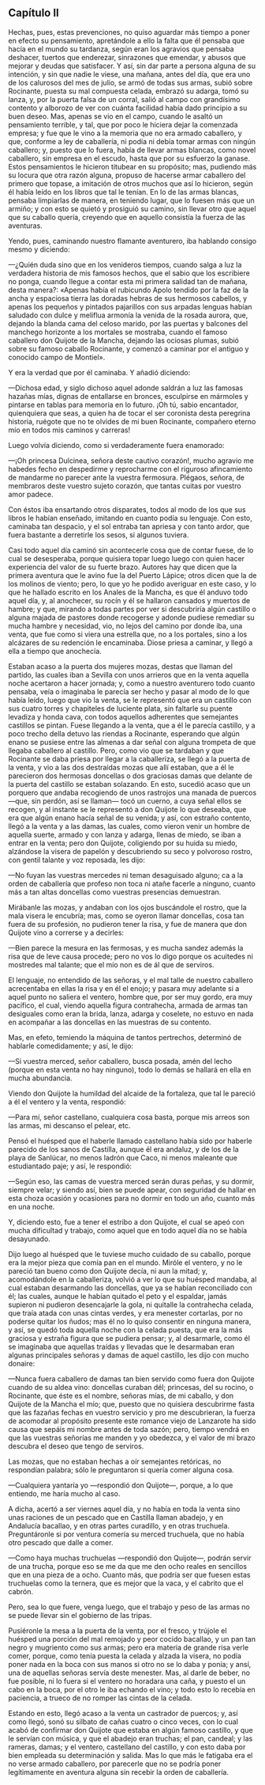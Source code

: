 Capítulo II
-----------

Hechas, pues, estas prevenciones, no quiso aguardar más tiempo a poner en efecto su pensamiento, apretándole a ello la falta que él pensaba que hacía en el mundo su tardanza, según eran los agravios que pensaba deshacer, tuertos que enderezar, sinrazones que emendar, y abusos que mejorar y deudas que satisfacer. Y así, sin dar parte a persona alguna de su intención, y sin que nadie le viese, una mañana, antes del día, que era uno de los calurosos del mes de julio, se armó de todas sus armas, subió sobre Rocinante, puesta su mal compuesta celada, embrazó su adarga, tomó su lanza, y, por la puerta falsa de un corral, salió al campo con grandísimo contento y alborozo de ver con cuánta facilidad había dado principio a su buen deseo. Mas, apenas se vio en el campo, cuando le asaltó un pensamiento terrible, y tal, que por poco le hiciera dejar la comenzada empresa; y fue que le vino a la memoria que no era armado caballero, y que, conforme a ley de caballería, ni podía ni debía tomar armas con ningún caballero; y, puesto que lo fuera, había de llevar armas blancas, como novel caballero, sin empresa en el escudo, hasta que por su esfuerzo la ganase. Estos pensamientos le hicieron titubear en su propósito; mas, pudiendo más su locura que otra razón alguna, propuso de hacerse armar caballero del primero que topase, a imitación de otros muchos que así lo hicieron, según él había leído en los libros que tal le tenían. En lo de las armas blancas, pensaba limpiarlas de manera, en teniendo lugar, que lo fuesen más que un armiño; y con esto se quietó y prosiguió su camino, sin llevar otro que aquel que su caballo quería, creyendo que en aquello consistía la fuerza de las aventuras.

Yendo, pues, caminando nuestro flamante aventurero, iba hablando consigo mesmo y diciendo:

—¿Quién duda sino que en los venideros tiempos, cuando salga a luz la verdadera historia de mis famosos hechos, que el sabio que los escribiere no ponga, cuando llegue a contar esta mi primera salidad tan de mañana, desta manera?: «Apenas había el rubicundo Apolo tendido por la faz de la ancha y espaciosa tierra las doradas hebras de sus hermosos cabellos, y apenas los pequeños y pintados pajarillos con sus arpadas lenguas habían saludado con dulce y meliflua armonía la venida de la rosada aurora, que, dejando la blanda cama del celoso marido, por las puertas y balcones del manchego horizonte a los mortales se mostraba, cuando el famoso caballero don Quijote de la Mancha, dejando las ociosas plumas, subió sobre su famoso caballo Rocinante, y comenzó a caminar por el antiguo y conocido campo de Montiel».

Y era la verdad que por él caminaba. Y añadió diciendo:

—Dichosa edad, y siglo dichoso aquel adonde saldrán a luz las famosas hazañas mías, dignas de entallarse en bronces, esculpirse en mármoles y pintarse en tablas para memoria en lo futuro. ¡Oh tú, sabio encantador, quienquiera que seas, a quien ha de tocar el ser coronista desta peregrina historia, ruégote que no te olvides de mi buen Rocinante, compañero eterno mío en todos mis caminos y carreras!

Luego volvía diciendo, como si verdaderamente fuera enamorado:

—¡Oh princesa Dulcinea, señora deste cautivo corazón!, mucho agravio me habedes fecho en despedirme y reprocharme con el riguroso afincamiento de mandarme no parecer ante la vuestra fermosura. Plégaos, señora, de membraros deste vuestro sujeto corazón, que tantas cuitas por vuestro amor padece.

Con éstos iba ensartando otros disparates, todos al modo de los que sus libros le habían enseñado, imitando en cuanto podía su lenguaje. Con esto, caminaba tan despacio, y el sol entraba tan apriesa y con tanto ardor, que fuera bastante a derretirle los sesos, si algunos tuviera.

Casi todo aquel día caminó sin acontecerle cosa que de contar fuese, de lo cual se desesperaba, porque quisiera topar luego luego con quien hacer experiencia del valor de su fuerte brazo. Autores hay que dicen que la primera aventura que le avino fue la del Puerto Lápice; otros dicen que la de los molinos de viento; pero, lo que yo he podido averiguar en este caso, y lo que he hallado escrito en los Anales de la Mancha, es que él anduvo todo aquel día, y, al anochecer, su rocín y él se hallaron cansados y muertos de hambre; y que, mirando a todas partes por ver si descubriría algún castillo o alguna majada de pastores donde recogerse y adonde pudiese remediar su mucha hambre y necesidad, vio, no lejos del camino por donde iba, una venta, que fue como si viera una estrella que, no a los portales, sino a los alcázares de su redención le encaminaba. Diose priesa a caminar, y llegó a ella a tiempo que anochecía.

Estaban acaso a la puerta dos mujeres mozas, destas que llaman del partido, las cuales iban a Sevilla con unos arrieros que en la venta aquella noche acertaron a hacer jornada; y, como a nuestro aventurero todo cuanto pensaba, veía o imaginaba le parecía ser hecho y pasar al modo de lo que había leído, luego que vio la venta, se le representó que era un castillo con sus cuatro torres y chapiteles de luciente plata, sin faltarle su puente levadiza y honda cava, con todos aquellos adherentes que semejantes castillos se pintan. Fuese llegando a la venta, que a él le parecía castillo, y a poco trecho della detuvo las riendas a Rocinante, esperando que algún enano se pusiese entre las almenas a dar señal con alguna trompeta de que llegaba caballero al castillo. Pero, como vio que se tardaban y que Rocinante se daba priesa por llegar a la caballeriza, se llegó a la puerta de la venta, y vio a las dos destraídas mozas que allí estaban, que a él le parecieron dos hermosas doncellas o dos graciosas damas que delante de la puerta del castillo se estaban solazando. En esto, sucedió acaso que un porquero que andaba recogiendo de unos rastrojos una manada de puercos —que, sin perdón, así se llaman— tocó un cuerno, a cuya señal ellos se recogen, y al instante se le representó a don Quijote lo que deseaba, que era que algún enano hacía señal de su venida; y así, con estraño contento, llegó a la venta y a las damas, las cuales, como vieron venir un hombre de aquella suerte, armado y con lanza y adarga, llenas de miedo, se iban a entrar en la venta; pero don Quijote, coligiendo por su huida su miedo, alzándose la visera de papelón y descubriendo su seco y polvoroso rostro, con gentil talante y voz reposada, les dijo:

—No fuyan las vuestras mercedes ni teman desaguisado alguno; ca a la orden de caballería que profeso non toca ni atañe facerle a ninguno, cuanto más a tan altas doncellas como vuestras presencias demuestran.

Mirábanle las mozas, y andaban con los ojos buscándole el rostro, que la mala visera le encubría; mas, como se oyeron llamar doncellas, cosa tan fuera de su profesión, no pudieron tener la risa, y fue de manera que don Quijote vino a correrse y a decirles:

—Bien parece la mesura en las fermosas, y es mucha sandez además la risa que de leve causa procede; pero no vos lo digo porque os acuitedes ni mostredes mal talante; que el mío non es de ál que de serviros.

El lenguaje, no entendido de las señoras, y el mal talle de nuestro caballero acrecentaba en ellas la risa y en él el enojo; y pasara muy adelante si a aquel punto no saliera el ventero, hombre que, por ser muy gordo, era muy pacífico, el cual, viendo aquella figura contrahecha, armada de armas tan desiguales como eran la brida, lanza, adarga y coselete, no estuvo en nada en acompañar a las doncellas en las muestras de su contento.

Mas, en efeto, temiendo la máquina de tantos pertrechos, determinó de hablarle comedidamente; y así, le dijo:

—Si vuestra merced, señor caballero, busca posada, amén del lecho (porque en esta venta no hay ninguno), todo lo demás se hallará en ella en mucha abundancia.

Viendo don Quijote la humildad del alcaide de la fortaleza, que tal le pareció a él el ventero y la venta, respondió:

—Para mí, señor castellano, cualquiera cosa basta, porque mis arreos son las armas, mi descanso el pelear, etc.

Pensó el huésped que el haberle llamado castellano había sido por haberle parecido de los sanos de Castilla, aunque él era andaluz, y de los de la playa de Sanlúcar, no menos ladrón que Caco, ni menos maleante que estudiantado paje; y así, le respondió:

—Según eso, las camas de vuestra merced serán duras peñas, y su dormir, siempre velar; y siendo así, bien se puede apear, con seguridad de hallar en esta choza ocasión y ocasiones para no dormir en todo un año, cuanto más en una noche.

Y, diciendo esto, fue a tener el estribo a don Quijote, el cual se apeó con mucha dificultad y trabajo, como aquel que en todo aquel día no se había desayunado.

Dijo luego al huésped que le tuviese mucho cuidado de su caballo, porque era la mejor pieza que comía pan en el mundo. Miróle el ventero, y no le pareció tan bueno como don Quijote decía, ni aun la mitad; y, acomodándole en la caballeriza, volvió a ver lo que su huésped mandaba, al cual estaban desarmando las doncellas, que ya se habían reconciliado con él; las cuales, aunque le habían quitado el peto y el espaldar, jamás supieron ni pudieron desencajarle la gola, ni quitalle la contrahecha celada, que traía atada con unas cintas verdes, y era menester cortarlas, por no poderse quitar los ñudos; mas él no lo quiso consentir en ninguna manera, y así, se quedó toda aquella noche con la celada puesta, que era la más graciosa y estraña figura que se pudiera pensar; y, al desarmarle, como él se imaginaba que aquellas traídas y llevadas que le desarmaban eran algunas principales señoras y damas de aquel castillo, les dijo con mucho donaire:

—Nunca fuera caballero de damas tan bien servido como fuera don Quijote cuando de su aldea vino: doncellas curaban dél; princesas, del su rocino, o Rocinante, que éste es el nombre, señoras mías, de mi caballo, y don Quijote de la Mancha el mío; que, puesto que no quisiera descubrirme fasta que las fazañas fechas en vuestro servicio y pro me descubrieran, la fuerza de acomodar al propósito presente este romance viejo de Lanzarote ha sido causa que sepáis mi nombre antes de toda sazón; pero, tiempo vendrá en que las vuestras señorías me manden y yo obedezca, y el valor de mi brazo descubra el deseo que tengo de serviros.

Las mozas, que no estaban hechas a oír semejantes retóricas, no respondían palabra; sólo le preguntaron si quería comer alguna cosa.

—Cualquiera yantaría yo —respondió don Quijote—, porque, a lo que entiendo, me haría mucho al caso.

A dicha, acertó a ser viernes aquel día, y no había en toda la venta sino unas raciones de un pescado que en Castilla llaman abadejo, y en Andalucía bacallao, y en otras partes curadillo, y en otras truchuela. Preguntáronle si por ventura comería su merced truchuela, que no había otro pescado que dalle a comer.

—Como haya muchas truchuelas —respondió don Quijote—, podrán servir de una trucha, porque eso se me da que me den ocho reales en sencillos que en una pieza de a ocho. Cuanto más, que podría ser que fuesen estas truchuelas como la ternera, que es mejor que la vaca, y el cabrito que el cabrón.

Pero, sea lo que fuere, venga luego, que el trabajo y peso de las armas no se puede llevar sin el gobierno de las tripas.

Pusiéronle la mesa a la puerta de la venta, por el fresco, y trújole el huésped una porción del mal remojado y peor cocido bacallao, y un pan tan negro y mugriento como sus armas; pero era materia de grande risa verle comer, porque, como tenía puesta la celada y alzada la visera, no podía poner nada en la boca con sus manos si otro no se lo daba y ponía; y ansí, una de aquellas señoras servía deste menester. Mas, al darle de beber, no fue posible, ni lo fuera si el ventero no horadara una caña, y puesto el un cabo en la boca, por el otro le iba echando el vino; y todo esto lo recebía en paciencia, a trueco de no romper las cintas de la celada.

Estando en esto, llegó acaso a la venta un castrador de puercos; y, así como llegó, sonó su silbato de cañas cuatro o cinco veces, con lo cual acabó de confirmar don Quijote que estaba en algún famoso castillo, y que le servían con música, y que el abadejo eran truchas; el pan, candeal; y las rameras, damas; y el ventero, castellano del castillo, y con esto daba por bien empleada su determinación y salida. Mas lo que más le fatigaba era el no verse armado caballero, por parecerle que no se podría poner legítimamente en aventura alguna sin recebir la orden de caballería.
